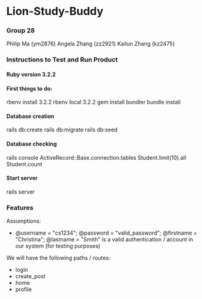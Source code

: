# Lion-Study-Buddy

### Group 28
Philip Ma (ym2876)
Angela Zhang (zz2921)
Kailun Zhang (kz2475)

### Instructions to Test and Run Product
#### Ruby version 3.2.2

#### First things to do:
  rbenv install 3.2.2
  rbenv local 3.2.2
  gem install bundler
  bundle install

#### Database creation
  rails db:create
  rails db:migrate
  rails db:seed

#### Database checking
  rails console
  ActiveRecord::Base.connection.tables
  Student.limit(10).all
  Student.count

#### Start server
  rails server

### Features
Assumptions:

- @username = "cs1234"; @password = "valid_password"; @firstname = "Christina"; @lastname = "Smith" is a valid authentication / account in our system (for testing purposes)

We will have the following paths / routes:
- login
- create_post
- home
- profile

